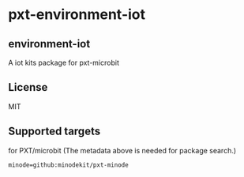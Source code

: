 # pxt-environment-iot


## environment-iot
A iot kits package for pxt-microbit

## License
MIT

## Supported targets
for PXT/microbit (The metadata above is needed for package search.)

```package
minode=github:minodekit/pxt-minode
```
